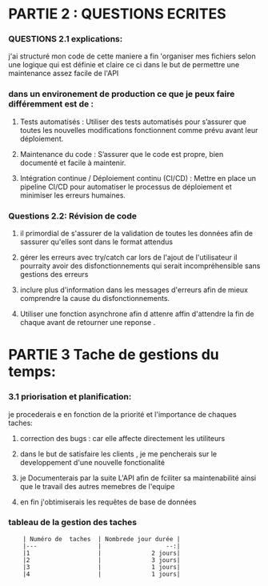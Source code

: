 # **PARTIE 2 : QUESTIONS ECRITES**

### QUESTIONS 2.1 explications: 
 j'ai structuré mon code de cette maniere a fin 'organiser mes fichiers selon une logique qui est définie et claire ce ci dans le but de permettre une maintenance assez facile de l'API

 ###  dans un environement de production ce que je peux faire différemment est de :

  1. Tests automatisés : Utiliser des tests automatisés pour s’assurer que toutes les nouvelles modifications fonctionnent comme prévu avant leur déploiement.

  2. Maintenance du code : S’assurer que le code est propre, bien documenté et facile à maintenir.

  3. Intégration continue / Déploiement continu (CI/CD) : Mettre en place un pipeline CI/CD pour automatiser le processus de déploiement et minimiser les erreurs humaines. 

  ### Questions 2.2: Révision de code

  1. il primordial de s'assurer de la validation de toutes les données afin de sassurer qu'elles sont dans le format attendus

  2. gérer les erreurs avec try/catch car lors de l'ajout de l'utilisateur il pourraity avoir des disfonctionnements qui serait incompréhensible sans gestions des erreurs 

3. inclure plus d'information dans les messages d'erreurs afin de mieux comprendre la cause du disfonctionnements.

4. Utiliser une fonction asynchrone afin d attenre affin d'attendre la fin de chaque avant de retourner une reponse .

# **PARTIE 3 Tache de gestions du temps:**

### 3.1 **priorisation et planification:** 
 je procederais e en fonction de la priorité et l'importance de chaques taches:
 1. correction des bugs : car elle affecte directement les utiliteurs 

 2. dans le but de satisfaire les clients , je me pencherais sur le developpement d'une nouvelle fonctionalité

3. je Documenterais par la suite L'API afin de fciliter sa maintenabilité ainsi que le travail des autres memebres de l'equipe

4. en fin j'obtimiserais les requêtes de base de données

### **tableau de la gestion des taches** 

        | Numéro de  taches  | Nombrede jour durée |
        |---                 |                  --:|
        |1                   |              2 jours|
        |2                   |              3 jours|
        |3                   |              1 jours|
        |4                   |              1 jours|
